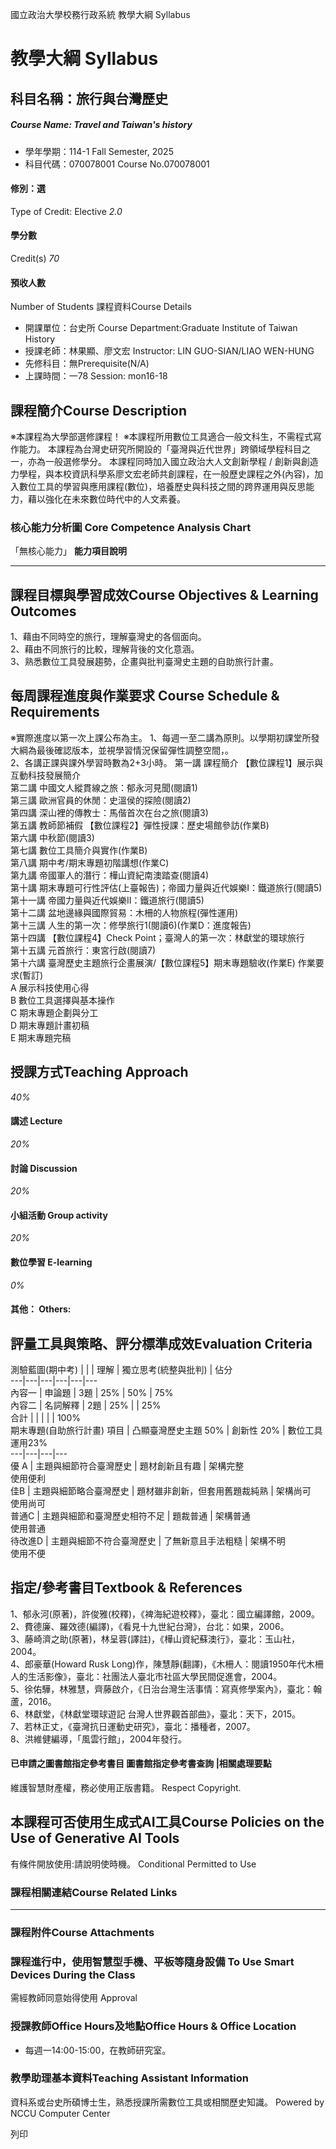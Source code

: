 國立政治大學校務行政系統 教學大綱 Syllabus
# 教學大綱 Syllabus
##  科目名稱：旅行與台灣歷史 
#####  Course Name: Travel and Taiwan's history
  * 學年學期：114-1 Fall Semester, 2025 
  * 科目代碼：070078001 Course No.070078001


#### 修別：選
Type of Credit: Elective 
_2.0_
#### 學分數
Credit(s)
_70_
#### 預收人數
Number of Students
課程資料Course Details
  * 開課單位：台史所 Course Department:Graduate Institute of Taiwan History 
  * 授課老師：林果顯、廖文宏 Instructor: LIN GUO-SIAN/LIAO WEN-HUNG 
  * 先修科目：無Prerequisite(N/A)
  * 上課時間：一78 Session: mon16-18 


##  課程簡介Course Description
※本課程為大學部選修課程！
※本課程所用數位工具適合一般文科生，不需程式寫作能力。
本課程為台灣史研究所開設的「臺灣與近代世界」跨領域學程科目之一，亦為一般選修學分。
本課程同時加入國立政治大人文創新學程 / 創新與創造力學程，與本校資訊科學系廖文宏老師共創課程，在一般歷史課程之外(內容)，加入數位工具的學習與應用課程(數位)，培養歷史與科技之間的跨界運用與反思能力，藉以強化在未來數位時代中的人文素養。
###  核心能力分析圖 Core Competence Analysis Chart
「無核心能力」 
**能力項目說明**
* * *
##  課程目標與學習成效Course Objectives & Learning Outcomes 
1、藉由不同時空的旅行，理解臺灣史的各個面向。  
2、藉由不同旅行的比較，理解背後的文化意涵。  
3、熟悉數位工具發展趨勢，企畫與批判臺灣史主題的自助旅行計畫。
##  每周課程進度與作業要求 Course Schedule & Requirements
※實際進度以第一次上課公布為主。
1、每週一至二講為原則。以學期初課堂所發大綱為最後確認版本，並視學習情況保留彈性調整空間，。  
2、各講正課與課外學習時數為2+3小時。
第一講 課程簡介 【數位課程1】展示與互動科技發展簡介  
第二講 中國文人縱貫線之旅：郁永河見聞(閱讀1)  
第三講 歐洲官員的休閒：史溫侯的探險(閱讀2)  
第四講 深山裡的傳教士：馬偕首次在台之旅(閱讀3)  
第五講 教師節補假 【數位課程2】彈性授課：歷史場館參訪(作業B)  
第六講 中秋節(閱讀3)  
第七講 數位工具簡介與實作(作業B)  
第八講 期中考/期末專題初階講想(作業C)  
第九講 帝國軍人的潛行：樺山資紀南澳踏查(閱讀4)  
第十講 期末專題可行性評估(上臺報告)；帝國力量與近代娛樂Ⅰ：鐵道旅行(閱讀5)  
第十一講 帝國力量與近代娛樂Ⅱ：鐵道旅行(閱讀5)  
第十二講 盆地邊緣與國際貿易：木柵的人物旅程(彈性運用)  
第十三講 人生的第一次：修學旅行1(閱讀6)(作業D：進度報告)  
第十四講 【數位課程4】Check Point；臺灣人的第一次：林獻堂的環球旅行  
第十五講 元首旅行：東宮行啟(閱讀7)  
第十六講 臺灣歷史主題旅行企畫展演/【數位課程5】期末專題驗收(作業E)
作業要求(暫訂)  
A 展示科技使用心得  
B 數位工具選擇與基本操作  
C 期末專題企劃與分工  
D 期末專題計畫初稿  
E 期末專題完稿
##  授課方式Teaching Approach
_40%_
####  講述 Lecture
_20%_
####  討論 Discussion
_20%_
####  小組活動 Group activity
_20%_
####  數位學習 E-learning
_0%_
####  其他： Others:
##  評量工具與策略、評分標準成效Evaluation Criteria
測驗藍圖(期中考)
|  |  | 理解 | 獨立思考(統整與批判) | 佔分  
---|---|---|---|---|---  
內容一 | 申論題 | 3題 | 25% | 50% | 75%  
內容二 | 名詞解釋 | 2題 | 25% |  | 25%  
合計 |  |  |  |  |  100%  
期末專題(自助旅行計畫)
項目 | 凸顯臺灣歷史主題 50% | 創新性 20% | 數位工具運用23%  
---|---|---|---  
優 A | 主題與細節符合臺灣歷史 | 題材創新且有趣 | 架構完整  
使用便利  
佳B | 主題與細節略合臺灣歷史 | 題材雖非創新，但套用舊題裁純熟 | 架構尚可  
使用尚可  
普通C | 主題與細節和臺灣歷史相符不足 | 題裁普通 | 架構普通  
使用普通  
待改進D | 主題與細節不符合臺灣歷史 | 了無新意且手法粗糙 | 架構不明  
使用不便  
##  指定/參考書目Textbook & References
1、郁永河(原著)，許俊雅(校釋)，《裨海紀遊校釋》，臺北：國立編譯館，2009。  
2、費德廉、羅效德(編譯)，《看見十九世紀台灣》，台北：如果，2006。  
3、藤崎濟之助(原著)，林呈蓉(譯註)，《樺山資紀蘇澳行》，臺北：玉山社，2004。  
4、郎豪華(Howard Rusk Long)作，陳慧靜(翻譯)，《木柵人：閱讀1950年代木柵人的生活影像》，臺北：社團法人臺北市社區大學民間促進會，2004。  
5、徐佑驊，林雅慧，齊藤啟介，《日治台灣生活事情：寫真修學案內》，臺北：翰蘆，2016。  
6、林獻堂，《林獻堂環球遊記 台灣人世界觀首部曲》，臺北：天下，2015。  
7、若林正丈，《臺灣抗日運動史研究》，臺北：播種者，2007。  
8、洪維健編導，「風雲行館」，2004年發行。
####  已申請之圖書館指定參考書目  圖書館指定參考書查詢 |相關處理要點
維護智慧財產權，務必使用正版書籍。 Respect Copyright.
##  本課程可否使用生成式AI工具Course Policies on the Use of Generative AI Tools
有條件開放使用:請說明使時機。 Conditional Permitted to Use 
###  課程相關連結Course Related Links
* * *
###  課程附件Course Attachments
###  課程進行中，使用智慧型手機、平板等隨身設備 To Use Smart Devices During the Class
需經教師同意始得使用  Approval
###  授課教師Office Hours及地點Office Hours & Office Location
  * 每週一14:00-15:00，在教師研究室。


###  教學助理基本資料Teaching Assistant Information
資科系或台史所碩博士生，熟悉授課所需數位工具或相關歷史知識。
Powered by NCCU Computer Center
  
列印
